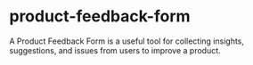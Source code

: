 # product-feedback-form
A Product Feedback Form is a useful tool for collecting insights, suggestions, and issues from users to improve a product.
